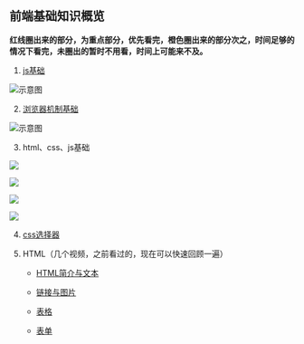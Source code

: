 ## 前端基础知识概览

**红线圈出来的部分，为重点部分，优先看完，橙色圈出来的部分次之，时间足够的情况下看完，未圈出的暂时不用看，时间上可能来不及。**

1. [js基础](https://yuchengkai.cn/docs/zh/frontend)

![示意图](http://pgu1sy0sf.bkt.clouddn.com/FvOXxmtZF-vG5mZ0t4J2pYxqquSI.png)

2. [浏览器机制基础](https://yuchengkai.cn/docs/zh/frontend/browser.html)

![示意图](http://pgu1sy0sf.bkt.clouddn.com/FtsRSRQdbX8amquwzJXboi0JjVi_.png)

3. html、css、js基础

![](http://pgu1sy0sf.bkt.clouddn.com/FoXk-Ye3L5dMsmrzDL3x01ccPCXl.png)

![](http://pgu1sy0sf.bkt.clouddn.com/FuA3Sy6VEHLWbRXEYYVipehfIuII.png)

![](http://pgu1sy0sf.bkt.clouddn.com/Fk2jDegRBQR40pJwTMOmh1BB0caJ.png)

![](http://pgu1sy0sf.bkt.clouddn.com/FocHulfd22-vhLIaId0G8DO9SrLO.png)

4. [css选择器](https://developer.mozilla.org/zh-CN/docs/Web/CSS/CSS_Selectors)

5. HTML（几个视频，之前看过的，现在可以快速回顾一遍）

   - [HTML简介与文本](http://t.75team.com/video/play?id=35_140_20161229190447552ccf50-ac8b-4dfe-b4e5-2f77a7b22e86)

   - [链接与图片](http://t.75team.com/video/play?id=18_72_20161228192050dbd3f91c-312f-48c5-aeeb-867b44fb4580)
   - [表格](http://t.75team.com/video/play?id=20_80_20161228192333f707283e-62ce-47cb-96f3-c46677d46cf5)
   - [表单](http://t.75team.com/video/play?id=22_88_2016122909335835d0f704-3e84-44f5-8ce3-d21bc0efb0d5)